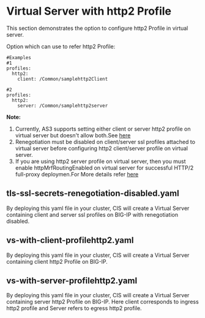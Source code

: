 # Virtual Server with http2 Profile

This section demonstrates the option to configure http2 Profile in virtual server.

Option which can use to refer http2 Profile:

```
#Examples
#1
profiles:
  http2: 
    client: /Common/samplehttp2Client

#2
profiles:
  http2: 
    server: /Common/samplehttp2server
```
**Note:**
1. Currently, AS3 supports setting either client or server http2 profile on virtual server but doesn't allow both.See [here](https://github.com/F5Networks/f5-appsvcs-extension/issues/793)
2. Renegotiation must be disabled on client/server ssl profiles attached to virtual server before configuring http2 client/server profile on virtual server.
3. If you are using http2 server profile on virtual server, then you must enable httpMrfRoutingEnabled on virtual server for successful HTTP/2 full-proxy deploymen.For More details refer [here](https://techdocs.f5.com/kb/en-us/products/big-ip_ltm/manuals/product/big-ip-http2-full-proxy-configuration-14-1-0/01.html)

## tls-ssl-secrets-renegotiation-disabled.yaml

By deploying this yaml file in your cluster, CIS will create a Virtual Server containing client and server ssl profiles on BIG-IP with renegotiation disabled. 

## vs-with-client-profilehttp2.yaml

By deploying this yaml file in your cluster, CIS will create a Virtual Server containing client http2 Profile on BIG-IP.

## vs-with-server-profilehttp2.yaml

By deploying this yaml file in your cluster, CIS will create a Virtual Server containing server http2 Profile on BIG-IP.
Here client corresponds to ingress http2 profile and Server refers to egress http2 profile.
